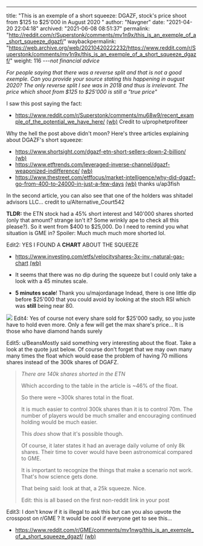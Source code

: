 ---
title: "This is an exemple of a short squeeze: DGAZF, stock's price shoot from $125 to $25'000 in August 2020 "
author: "Navgner"
date: "2021-04-20 22:04:18"
archived: "2021-06-08 08:51:37"
permalink: "http://reddit.com/r/Superstonk/comments/mv1n9x/this_is_an_exemple_of_a_short_squeeze_dgazf/"
waybackpermalink: "https://web.archive.org/web/20210420222232/https://www.reddit.com/r/Superstonk/comments/mv1n9x/this_is_an_exemple_of_a_short_squeeze_dgazf/"
weight: 116
---*not financial advice*


*For people saying that there was a reverse split and that is not a good exemple. Can you provide your source stating this happening in august 2020? The only reverse split I see was in 2018 and thus is irrelevant. The price which shoot from $125 to $25'000 is still a "true price"*


I saw this post saying the fact:


* <https://www.reddit.com/r/Superstonk/comments/mu68w9/recent_example_of_the_potential_we_have_here/> [(wb)](https://web.archive.org/web/20210419175309/https://www.reddit.com/r/Superstonk/comments/mu68w9/recent_example_of_the_potential_we_have_here/) Credit to u/prophetprofiteer


Why the hell the post above didn't moon? Here's three articles explaining about DGAZF's short squeeze:


* <https://www.shortsight.com/dgazf-etn-short-sellers-down-2-billion/> [(wb)](https://web.archive.org/web/20210205020134/https://www.shortsight.com/dgazf-etn-short-sellers-down-2-billion/)
* <https://www.etftrends.com/leveraged-inverse-channel/dgazf-weaponized-indifference/> [(wb)](https://web.archive.org/web/20210425153852/https://www.etftrends.com/leveraged-inverse-channel/dgazf-weaponized-indifference/)
* <https://www.thestreet.com/etffocus/market-intelligence/why-did-dgazf-go-from-400-to-24000-in-just-a-few-days> [(wb)](https://web.archive.org/web/20210421115455/https://www.thestreet.com/etffocus/market-intelligence/why-did-dgazf-go-from-400-to-24000-in-just-a-few-days) thanks u/ap3fish


In the second article, you can also see that one of the holders was shitadel advisors LLC... credit to u/Alternative\_Court542


**TLDR:** the ETN stock had a 45% short interest and 140'000 shares shorted (only that amount? strange isn't it? Some wrinkly ape to check all this please?). So it went from $400 to $25,000. Do I need to remind you what situation is GME in? Spoiler: Much much much more shorted lol.


Edit2: YES I FOUND A **CHART** ABOUT THE SQUEEZE


* <https://www.investing.com/etfs/velocityshares-3x-inv.-natural-gas-chart> [(wb)](https://web.archive.org/web/20210420224840/https://www.investing.com/etfs/velocityshares-3x-inv.-natural-gas-chart)


* It seems that there was no dip during the squeeze but I could only take a look with a 45 minutes scale.


* **5 minutes scale**! Thank you u/majordanage Indead, there is one little dip before $25'000 that you could avoid by looking at the stoch RSI which was **still** being near 80.




![](/img/ib6asgfbliu61.jpg)
Edit4: Yes of course not every share sold for $25'000 sadly, so you juste have to hold even more. Only a few will get the max share's price... It is those who have diamond hands surely


Edit5: u/BeansMostly said something very interesting about the float. Take a look at the quote just below. Of course don't forget that we may own many many times the float which would ease the problem of having 70 millions shares instead of the 300k shares of DGAFZ.



> 
> *There are 140k shares shorted in the ETN* 
> 
> 
> Which according to the table in the article is \~46% of the float. 
> 
> 
> So there were \~300k shares total in the float. 
> 
> 
> It is much easier to control 300k shares than it is to control 70m. The number of players would be much smaller and encouraging continued holding would be much easier. 
> 
> 
> This *does* show that it's possible though. 
> 
> 
> Of course, it later states it had an average daily volume of only 8k shares. Their time to cover would have been astronomical compared to GME. 
> 
> 
> It is important to recognize the things that make a scenario not work. That's how science gets done. 
> 
> 
> That being said: look at that, a 25k squeeze. Nice. 
> 
> 
> Edit: this is all based on the first non-reddit link in your post
> 
> 
> 


Edit3: I don't know if it is illegal to ask this but can you also upvote the crosspost on r/GME ? It would be cool if everyone get to see this...


* <https://www.reddit.com/r/GME/comments/mv1nwg/this_is_an_exemple_of_a_short_squeeze_dgazf/> [(wb)](https://www.reddit.com/r/GME/comments/mv1nwg/this_is_an_exemple_of_a_short_squeeze_dgazf/)
